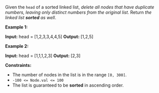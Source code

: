 Given the `head` of a sorted linked list, _delete all nodes that have duplicate numbers, leaving only distinct numbers from the original list_. Return _the linked list **sorted** as well_.

**Example 1:**

**Input:** head = \[1,2,3,3,4,4,5\]
**Output:** \[1,2,5\]

**Example 2:**

**Input:** head = \[1,1,1,2,3\]
**Output:** \[2,3\]

**Constraints:**

*   The number of nodes in the list is in the range `[0, 300]`.
*   `-100 <= Node.val <= 100`
*   The list is guaranteed to be **sorted** in ascending order.